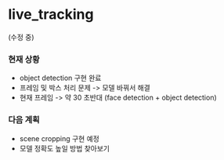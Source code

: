 # live_tracking
(수정 중)

### 현재 상황
+ object detection 구현 완료  
+ 프레임 및 박스 처리 문제 -> 모델 바꿔서 해결   
+ 현재 프레임 -> 약 30 초반대 (face detection + object detection)

### 다음 계획
+ scene cropping 구현 예정
+ 모델 정확도 높일 방법 찾아보기
